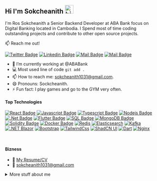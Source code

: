 ## Hi I'm Sokcheanith <img src="https://user-images.githubusercontent.com/1303154/88677602-1635ba80-d120-11ea-84d8-d263ba5fc3c0.gif" width="28px" height="28px" alt="hi">

I'm Ros Sokcheanith a Senior Backend Developer at ABA Bank focus on Digital Banking located in Cambodia. I Spend most of time coding outstanding projects and contribute to other open source projects.

:mailbox: Reach me out!

[![Twitter Badge](https://img.shields.io/badge/-@sokcheanith-1ca0f1?style=flat&labelColor=1ca0f1&logo=twitter&logoColor=white&link=https://twitter.com/sokcheanith)](https://twitter.com/sokcheanith) [![Linkedin Badge](https://img.shields.io/badge/-Sokcheanith-0e76a8?style=flat&labelColor=0e76a8&logo=linkedin&logoColor=white)](https://www.linkedin.com/in/ros-sokcheanith-24081423b/) [![Mail Badge](https://img.shields.io/badge/-@nith__0102__-e84393?style=flat&labelColor=e84393&logo=instagram&logoColor=white)](https://instagram.com/nith__0102__) [![Mail Badge](https://img.shields.io/badge/-Sokcheanith-c0392b?style=flat&labelColor=c0392b&logo=gmail&logoColor=white)](mailto:sokcheanith1031@gmail.com)

<!-- TODO: Add last video link -->

- 🔭 I’m currently working at @ABABank
- :computer: Most used line of code `git add .`
- 📫 How to reach me: sokcheanith1031@gmail.com.
- 😄 Pronouns: Sockcheanith.
- ⚡ Fun fact: I play games and go to the GYM very often.

#### Top Technologies

<!-- TODO: Make technologies links takes you to repositories -->

[![React Badge](https://img.shields.io/badge/-React-61DBFB?style=for-the-badge&labelColor=grey&logo=react&logoColor=61DBFB)](#) [![Javascript Badge](https://img.shields.io/badge/-Javascript-F0DB4F?style=for-the-badge&labelColor=grey&logo=javascript&logoColor=F0DB4F)](#) [![Typescript Badge](https://img.shields.io/badge/-Typescript-007acc?style=for-the-badge&labelColor=grey&logo=typescript&logoColor=007acc)](#) [![Nodejs Badge](https://img.shields.io/badge/-Nodejs-3C873A?style=for-the-badge&labelColor=grey&logo=node.js&logoColor=3C873A)](#) [![.Net Badge](https://img.shields.io/badge/-.Net-9b59b6?style=for-the-badge&labelColor=grey&logo=dotnet&logoColor=9b59b6)](#) [![Flutter Badge](https://img.shields.io/badge/-Flutter-3498db?style=for-the-badge&labelColor=grey&logo=flutter&logoColor=3498db)](#) [![SQL Badge](https://img.shields.io/badge/-SQL-red?style=for-the-badge&labelColor=grey&logo=microsoft-sql-server&logoColor=red)](#)
[![MongoDB Badge](https://img.shields.io/badge/-MongoDB-2ecc71?style=for-the-badge&labelColor=grey&logo=mongodb&logoColor=2ecc71)](#) [![Solidity Badge](https://img.shields.io/badge/-Solidity-3498db?style=for-the-badge&labelColor=grey&logo=solidity&logoColor=3498db)](#) [![Docker Badge](https://img.shields.io/badge/-Docker-18dcff?style=for-the-badge&labelColor=grey&logo=docker&logoColor=18dcff)](#) [![Redis](https://img.shields.io/badge/Redis-DC382D?style=for-the-badge&logo=redis&logoColor=white)](#) [![Elasticsearch](https://img.shields.io/badge/-ElasticSearch-005571?style=flat&logo=elasticsearch)](#) [![Kafka](https://img.shields.io/badge/Apache_Kafka-231F20?style=for-the-badge&logo=apache-kafka&logoColor=white)](#) [![.NET Blazor](https://img.shields.io/badge/Blazor-512BD4?style=flat&logo=Blazor&logoColor=gray&label=.NET&labelColor=e9e9e9)](#) [![Bootstrap](https://img.shields.io/badge/Bootstrap-563D7C?style=for-the-badge&logo=bootstrap&logoColor=white)](#) [![TailwindCss](https://img.shields.io/badge/Tailwind_CSS-grey?style=for-the-badge&logo=tailwind-css&logoColor=38B2AC)](#) [![ShadCN UI](https://img.shields.io/badge/shadcn%2Fui-000?logo=shadcnui&logoColor=fff&style=for-the-badge)](#) [![Dart](https://img.shields.io/badge/Dart-0175C2?style=flat&logo=dart&logoColor=white)](#) [![Nginx](https://img.shields.io/badge/Nginx-009639?logo=nginx&logoColor=white&style=for-the-badge)](#)

<br />

#### Bizness

- :paperclip: [My Resume/CV](https://github.com/codewithmecoder/codewithmecoder/blob/main/resumes/Sokcheanith_Ros_Resume.pdf)
- :email: sokcheanith1031@gmail.com

<!-- #### Profile Visits

![visitors](https://visitor-badge.glitch.me/badge?page_id=codewithmecoder.codewithmecoder) -->

<details>
<summary>
  More stuff about me
</summary>

<br >

<!-- I love sharing knowledge and putting tutorials, courses and posts together for helping other developers, and that's why CoderOne Youtube Channel exists!

#### What is CoderOne?

CoderOne is a youtube channel for learning Web/Mobile development, coding and design. Including new technologies and frameworks and anything really related to development world. -->

<!--END_SECTION:waka-->

#### Github Stats

![Ipenywis's github stats](https://github-readme-stats.vercel.app/api?username=codewithmecoder&count_private=true&theme=tokyonight&hide=contribs,prs)

</details>
